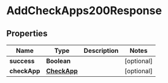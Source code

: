 

# AddCheckApps200Response


## Properties

| Name | Type | Description | Notes |
|------------ | ------------- | ------------- | -------------|
|**success** | **Boolean** |  |  [optional] |
|**checkApp** | [**CheckApp**](CheckApp.md) |  |  [optional] |



